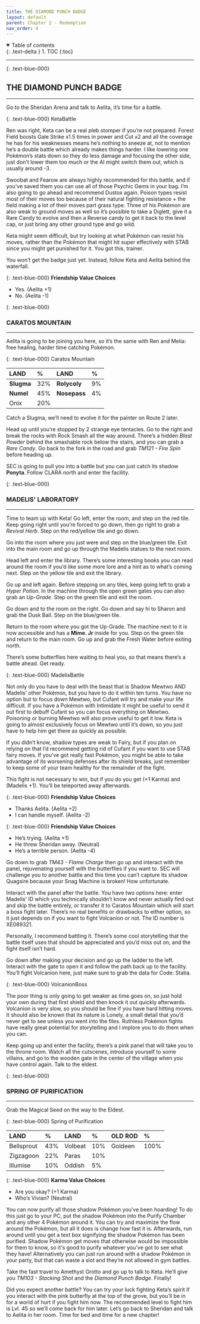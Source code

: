 ```yaml
---
title: THE DIAMOND PUNCH BADGE
layout: default
parent: Chapter 2 - Redemption
nav_order: 4
---
```


<details open markdown="block">
  <summary>
    Table of contents
  </summary>
  {: .text-delta }
1. TOC
{:toc}
</details>

---

{: .text-blue-000}
## THE DIAMOND PUNCH BADGE
---

Go to the Sheridan Arena and talk to Aelita, it’s time for a battle.

{: .text-blue-000}
KetaBattle

Ren was right, Keta can be a real pleb stomper if you’re not prepared. Forest Field boosts Gale Strike x1.5 times in power and Cut x2 and all the coverage he has for his weaknesses means he’s nothing to sneeze at, not to mention he’s a double battle which already makes things harder. I like lowering one Pokémon’s stats down so they do less damage and focusing the other side, just don’t lower them too much or the AI might switch them out, which is usually around -3.

Swoobat and Fearow are always highly recommended for this battle, and if you’ve saved them you can use all of those Psychic Gems in your bag. I’m also going to go ahead and recommend Dustox again. Poison types resist most of their moves too because of their natural fighting resistance + the field making a lot of their moves part grass type. Three of his Pokémon are also weak to ground moves as well so it’s possible to take a Diglett, give it a Rare Candy to evolve and then a Reverse candy to get it back to the level cap, or just bring any other ground type and go wild.

Keta might seem difficult, but try looking at what Pokémon can resist his moves, rather than the Pokémon that might hit super effectively with STAB since you might get punished for it. You got this, trainer.

You won’t get the badge just yet. Instead, follow Keta and Aelita behind the waterfall.

{: 	.text-blue-000}
**Friendship Value Choices**

 - Yes. (Aelita +1)
 - No. (Aelita -1)

{: .text-blue-000}
### CARATOS MOUNTAIN
---

Aelita is going to be joining you here, so it’s the same with Ren and Melia: free healing, harder time catching Pokémon.

{: .text-blue-000}
Caratos Mountain

| LAND       | %   | LAND          | %   |
|:-----------|:----|:--------------|:----|
| **Slugma** | 32% | **Rolycoly**  | 9%  |
| **Numel**  | 45% | **Nosepass**   | 4%  |
| Onix       | 20% |       |   |

Catch a Slugma, we’ll need to evolve it for the painter on Route 2 later.

Head up until you’re stopped by 2 strange eye tentacles. Go to the right and break the rocks with Rock Smash all the way around. There’s a hidden *Blast Powder* behind the smashable rock below the stairs, and you can grab a *Rare Candy*. Go back to the fork in the road and grab *TM121 - Fire Spin* before heading up.

SEC is going to pull you into a battle but you can just catch its shadow **Ponyta**. Follow CLARA north and enter the facility.

{: .text-blue-000}
### MADELIS' LABORATORY
---

Time to team up with Keta! Go left, enter the room, and step on the red tile. Keep going right until you’re forced to go down, then go right to grab a *Revival Herb*. Step on the red/yellow tile and go down.

Go into the room where you just were and step on the blue/green tile. Exit into the main room and go up through the Madelis statues to the next room.

Head left and enter the library. There’s some interesting books you can read around the room if you’d like some more lore and a hint as to what’s coming next. Step on the yellow tile and exit the library.

Go up and left again. Before stepping on any tiles, keep going left to grab a *Hyper Potion*. In the machine through the open green gates you can also grab an *Up-Grade*. Step on the green tile and exit the room.

Go down and to the room on the right. Go down and say hi to Sharon and grab the Dusk Ball. Step on the blue/green tile.

Return to the room where you got the Up-Grade. The machine next to it is now accessible and has a **Mime. Jr** inside for you. Step on the green tile and return to the main room. Go up and grab the Fresh Water before exiting north.

There’s some butterflies here waiting to heal you, so that means there’s a battle ahead. Get ready.

{: .text-blue-000}
MadelisBattle

Not only do you have to deal with the beast that is Shadow Mewtwo AND Madelis’ other Pokémon, but you have to do it within ten turns. You have no option but to focus down Mewtwo, but Cufant will try and make your life difficult. If you have a Pokémon with Intimidate it might be useful to send it out first to debuff Cufant so you can focus everything on Mewtwo. Poisoning or burning Mewtwo will also prove useful to get it low. Keta is going to almost exclusively focus on Mewtwo until it’s down, so you just have to help him get there as quickly as possible.

If you didn’t know, shadow types are weak to Fairy, but if you plan on relying on that I’d recommend getting rid of Cufant if you want to use STAB fairy moves. If you’ve got really fast Pokémon, you might be able to take advantage of its worsening defenses after its shield breaks, just remember to keep some of your team healthy for the remainder of the fight.

This fight is not necessary to win, but if you do you get (+1 Karma) and (Madelis +1). You’ll be teleported away afterwards.

{: 	.text-blue-000}
**Friendship Value Choices**

 - Thanks Aelita. (Aelita +2)
 - I can handle myself. (Aelita -2)

{: 	.text-blue-000}
**Friendship Value Choices**

 - He’s trying. (Aelita +1)
 - He threw Sheridan away. (Neutral)
 - He’s a terrible person. (Aelita -4)

Go down to grab *TM43 - Flame Charge* then go up and interact with the panel, rejuvenating yourself with the butterflies if you want to. SEC will challenge you to another battle and this time you can’t capture its shadow Quagsire because your Snag Machine is broken! How unfortunate.

Interact with the panel after the battle. You have two options here: enter Madelis’ ID which you technically shouldn’t know and never actually find out and skip the battle entirely, or transfer it to Caratos Mountain which will start a boss fight later. There’s no real benefits or drawbacks to either option, so it just depends on if you want to fight Volcanion or not. The ID number is XE089321.

Personally, I recommend battling it. There’s some cool storytelling that the battle itself uses that should be appreciated and you’d miss out on, and the fight itself isn’t hard.

Go down after making your decision and go up the ladder to the left. Interact with the gate to open it and follow the path back up to the facility. You’ll fight Volcanion here, just make sure to grab the data for Code: Statia.

{: .text-blue-000}
VolcanionBoss

The poor thing is only going to get weaker as time goes on, so just hold your own during that first shield and then knock it out quickly afterwards. Volcanion is very slow, so you should be fine if you have hard hitting moves.  It should also be known that its nature is Lonely, a small detail that you’d never get to see unless you went into the files. Ruthless Pokémon fights have really great potential for storytelling and I implore you to do them when you can.

Keep going up and enter the facility, there’s a pink panel that will take you to the throne room. Watch all the cutscenes, introduce yourself to some villains, and go to the wooden gate in the center of the village when you have control again. Talk to the eldest.

{: .text-blue-000}
### SPRING OF PURIFICATION
---

Grab the Magical Seed on the way to the Eldest.

{: .text-blue-000}
Spring of Purification

| LAND       | %   | LAND        | %   | OLD ROD     | %    |
|:-----------|:----|:------------|:----|:------------|:-----|
| Bellsprout | 43% | Volbeat     | 10% | Goldeen     | 100% |
| Zigzagoon  | 22% | Paras       | 10% |   |  |
| Illumise   | 10% | Oddish      | 5%  |   |  |

{: 	.text-blue-000}
**Karma Value Choices**

 - Are you okay? (+1 Karma)
 - Who’s Vivian? (Neutral)

You can now purify all those shadow Pokémon you’ve been hoarding! To do this just go to your PC, put the shadow Pokémon into the Purify Chamber and any other 4 Pokémon around it. You can try and maximize the flow around the Pokémon, but all it does is change how fast it is. Afterwards, run around until you get a text box signifying the shadow Pokémon has been purified. Shadow Pokémon get moves that otherwise would be impossible for them to know, so it's good to purify whatever you’ve got to see what they have! Alternatively you can just run around with a shadow Pokémon in your party, but that can waste a slot and they’re not allowed in gym battles.

Take the fast travel to Amethyst Grotto and go up to talk to Keta. He’ll give you *TM103 - Stacking Shot* and the *Diamond Punch Badge*. Finally!

Did you expect another battle? You can try your luck fighting Keta’s spirit if you interact with the pink butterfly at the top of the grove, but you’ll be in for a world of hurt if you fight him now. The recommended level to fight him is Lvl. 45 so we’ll come back for him later. Let’s go back to Sheridan and talk to Aelita in her room. Time for bed and time for a new chapter!

